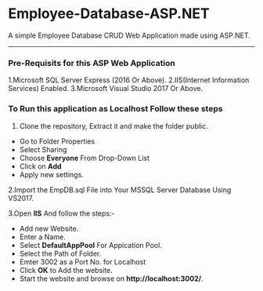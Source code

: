 # Employee-Database-ASP.NET
A simple Employee Database CRUD Web Application made using ASP.NET. 
________________________________________________________________________________

### Pre-Requisits for this ASP Web Application
  1.Microsoft SQL Server Express (2016 Or Above).
  2.IIS(Internet Information Services) Enabled.
  3.Microsoft Visual Studio 2017 Or Above.

### To Run this application as Localhost Follow these steps
  1. Clone the repository, Extract it and make the folder public.
  - Go to Folder Properties
  - Select Sharing
  - Choose **Everyone** From Drop-Down List
  - Click on **Add**
  - Apply new settings.
    
  2.Import the EmpDB.sql File into Your MSSQL Server Database Using VS2017.
  
  3.Open **IIS** And follow the steps:-
  - Add new Website.
  - Enter a Name.
  - Select **DefaultAppPool** For Appication Pool.
  - Select the Path of Folder.
  - Emter 3002 as a Port No. for Localhost
  - Click **OK** to Add the website.
  - Start the website and browse on **http://localhost:3002/**.
